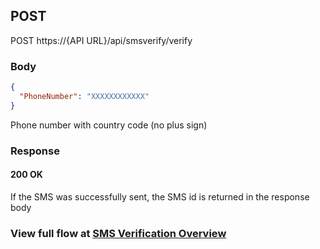 ## POST 

POST https://{API URL}/api/smsverify/verify

### Body
```json
{
  "PhoneNumber": "XXXXXXXXXXXX"
}
```
Phone number with country code (no plus sign)

### Response

#### 200 OK

If the SMS was successfully sent, the SMS id is returned in the response body


### View full flow at [SMS Verification Overview](/smsverification)